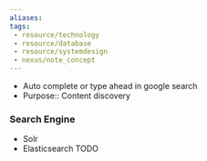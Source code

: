 ```yaml
---
aliases: 
tags:
 - resource/technology
 - resource/database
 - resource/systemdesign
 - nexus/note_concept
---
```



- Auto complete or type ahead in google search
- Purpose:: Content discovery


### Search Engine
- Solr
- Elasticsearch
  TODO
